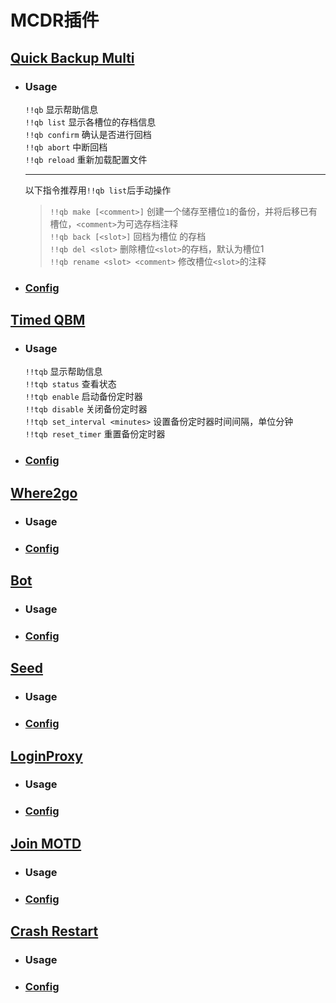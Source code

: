 # MCDR插件
## [Quick Backup Multi](https://mcdreforged.com/zh-CN/plugin/quick_backup_multi "多槽位备份/回档插件")  
- ### Usage
  `!!qb` 显示帮助信息  
  `!!qb list` 显示各槽位的存档信息  
  `!!qb confirm` 确认是否进行回档  
  `!!qb abort` 中断回档  
  `!!qb reload` 重新加载配置文件

  ---
  以下指令推荐用`!!qb list`后手动操作
  > `!!qb make [<comment>]` 创建一个储存至槽位`1`的备份，并将后移已有槽位，`<comment>`为可选存档注释  
  > `!!qb back [<slot>]` 回档为槽位 <slot> 的存档  
  > `!!qb del <slot>` 删除槽位`<slot>`的存档，默认为槽位1  
  > `!!qb rename <slot> <comment>` 修改槽位`<slot>`的注释  
  

- ### [Config](https://github.com/KiiiLin/Redstone_Survival_Quarter/blob/main/mcdr_plugin/config/QuickBackupM.json)  

## [Timed QBM](https://mcdreforged.com/zh-CN/plugin/timed_quick_backup_multi "一个QuickBackupM插件的扩展，用于定时触发QBM从而进行自动备份")  
- ### Usage
  `!!tqb` 显示帮助信息  
  `!!tqb status` 查看状态  
  `!!tqb enable` 启动备份定时器  
  `!!tqb disable` 关闭备份定时器  
  `!!tqb set_interval <minutes>` 设置备份定时器时间间隔，单位分钟  
  `!!tqb reset_timer` 重置备份定时器  
 

- ### [Config](https://github.com/KiiiLin/Redstone_Survival_Quarter/blob/main/mcdr_plugin/config/timed_quick_backup_multi.json)  

## [Where2go](https://mcdreforged.com/zh-CN/plugin/where2go "一个功能强大的位置插件，包含共享坐标点、查询玩家位置等功能")  
- ### Usage  
- ### [Config](https://github.com/KiiiLin/Redstone_Survival_Quarter/blob/main/mcdr_plugin/config/where2go/config.json)  

## [Bot](https://mcdreforged.com/zh-CN/plugin/bot "最好用的地毯模组假人管理器！")  
- ### Usage  
- ### [Config](https://github.com/KiiiLin/Redstone_Survival_Quarter/blob/main/mcdr_plugin/config/bot/config.json)  

## [Seed](https://mcdreforged.com/zh-CN/plugin/seed "在没有op权限的情况下获取种子")  
- ### Usage  
- ### [Config](https://github.com/KiiiLin/Redstone_Survival_Quarter/blob/main/mcdr_plugin/config/seed/config.json)  

## [LoginProxy](https://mcdreforged.com/zh-CN/plugin/loginproxy "Minecraft 服务器登录代理兼白名单插件")  
- ### Usage  
- ### [Config](https://github.com/KiiiLin/Redstone_Survival_Quarter/blob/main/mcdr_plugin/config/loginproxy/config.json)  

## [Join MOTD](https://mcdreforged.com/zh-CN/plugin/join_motd "当玩家加入游戏时向其发送欢迎信息")  
- ### Usage  
- ### [Config](https://github.com/KiiiLin/Redstone_Survival_Quarter/blob/main/mcdr_plugin/config/joinMOTD.json)  

## [Crash Restart](https://mcdreforged.com/zh-CN/plugin/crash_restart "在服务端崩溃后自动重启服务器的插件")  
- ### Usage  
- ### [Config](https://github.com/KiiiLin/Redstone_Survival_Quarter/blob/main/mcdr_plugin/config/CrashRestart.json)  
